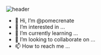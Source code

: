 ![header](https://capsule-render.vercel.app/api?type=wave&color=auto&height=300&section=header&text=capsule%20render&fontSize=90)
- 👋 Hi, I’m @pomecrenate
- 👀 I’m interested in ...
- 🌱 I’m currently learning ...
- 💞️ I’m looking to collaborate on ...
- 📫 How to reach me ...

<!---
pomecrenate/pomecrenate is a ✨ special ✨ repository because its `README.md` (this file) appears on your GitHub profile.
You can click the Preview link to take a look at your changes.
--->

